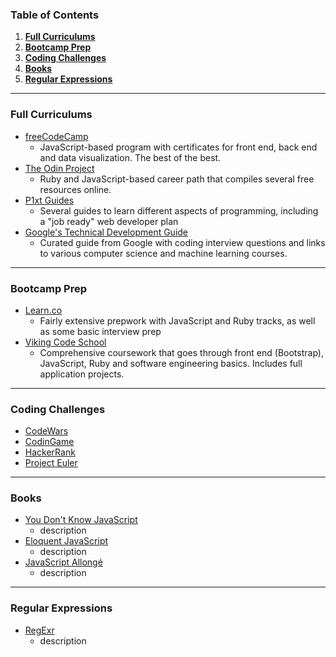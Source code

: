 ### Table of Contents
1. **[Full Curriculums](#full-curriculums)**
2. **[Bootcamp Prep](#bootcamp-prep)**
3. **[Coding Challenges](#coding-challenges)**
4. **[Books](#books)**
5. **[Regular Expressions](#regex)**

---
### Full Curriculums
* [freeCodeCamp](https://www.freecodecamp.com/)
  * JavaScript-based program with certificates for front end, back end and data visualization. The best of the best.
* [The Odin Project](http://www.theodinproject.com/)
  * Ruby and JavaScript-based career path that compiles several free resources online.
* [P1xt Guides](https://github.com/P1xt/p1xt-guides)
  * Several guides to learn different aspects of programming, including a "job ready" web developer plan
* [Google's Technical Development Guide](https://techdevguide.withgoogle.com/)
  * Curated guide from Google with coding interview questions and links to various computer science and machine learning courses.

---
### Bootcamp Prep
* [Learn.co](https://learn.co/tracks/bootcamp-prep)
  * Fairly extensive prepwork with JavaScript and Ruby tracks, as well as some basic interview prep
* [Viking Code School](https://www.vikingcodeschool.com/prep)
  * Comprehensive coursework that goes through front end (Bootstrap), JavaScript, Ruby and software engineering basics. Includes full application projects.

---
### Coding Challenges
* [CodeWars](https://www.codewars.com/)
* [CodinGame](https://www.codingame.com/)
* [HackerRank](https://www.hackerrank.com/)
* [Project Euler](https://projecteuler.net/)

---
### Books
* [You Don't Know JavaScript](https://github.com/getify/You-Dont-Know-JS)
  * description
* [Eloquent JavaScript](http://eloquentjavascript.net/)
  * description
* [JavaScript Allongé](https://leanpub.com/javascriptallongesix/read)
  * description

---
### Regular Expressions
* [RegExr](http://www.regexr.com/)
  * description
